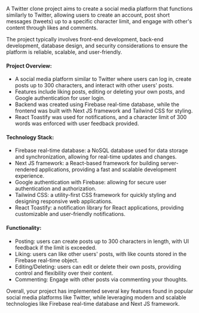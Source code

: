 
A Twitter clone project aims to create a social media platform that functions similarly to Twitter, allowing users to create an account, post short messages (tweets) up to a specific character limit, and engage with other's content through likes and comments.

The project typically involves front-end development, back-end development, database design, and security considerations to ensure the platform is reliable, scalable, and user-friendly.

#### Project Overview:

- A social media platform similar to Twitter where users can log in, create posts up to 300 characters, and interact with other users' posts.
- Features include liking posts, editing or deleting your own posts, and Google authentication for user login.
- Backend was created using Firebase real-time database, while the frontend was built with Next JS framework and Tailwind CSS for styling.
- React Toastify was used for notifications, and a character limit of 300 words was enforced with user feedback provided.

#### Technology Stack:

- Firebase real-time database: a NoSQL database used for data storage and synchronization, allowing for real-time updates and changes.
- Next JS framework: a React-based framework for building server-rendered applications, providing a fast and scalable development experience.
- Google authentication with Firebase: allowing for secure user authentication and authorization.
- Tailwind CSS: a utility-first CSS framework for quickly styling and designing responsive web applications.
- React Toastify: a notification library for React applications, providing customizable and user-friendly notifications.

#### Functionality:

- Posting: users can create posts up to 300 characters in length, with UI feedback if the limit is exceeded.
- Liking: users can like other users' posts, with like counts stored in the Firebase real-time object.
- Editing/Deleting: users can edit or delete their own posts, providing control and flexibility over their content.
- Commenting: Engage with other posts via commenting your thoughts.

Overall, your project has implemented several key features found in popular social media platforms like Twitter, while leveraging modern and scalable technologies like Firebase real-time database and Next JS framework.